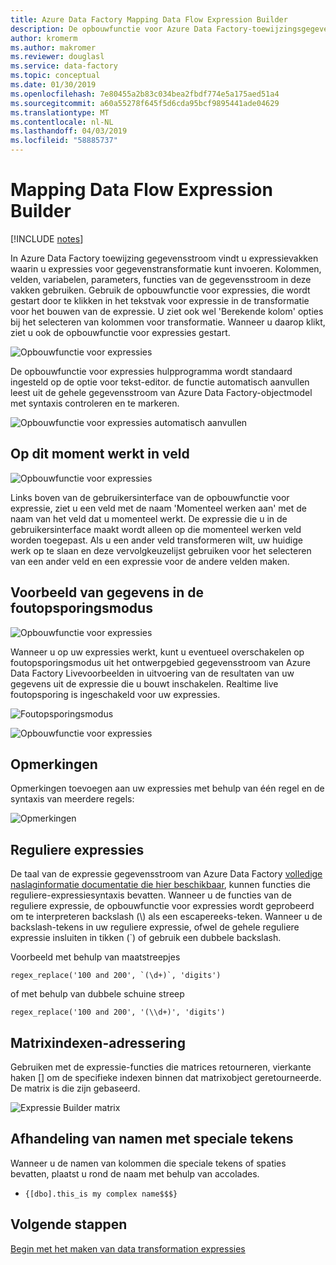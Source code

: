 ```yaml
---
title: Azure Data Factory Mapping Data Flow Expression Builder
description: De opbouwfunctie voor Azure Data Factory-toewijzingsgegevens stromen
author: kromerm
ms.author: makromer
ms.reviewer: douglasl
ms.service: data-factory
ms.topic: conceptual
ms.date: 01/30/2019
ms.openlocfilehash: 7e80455a2b83c034bea2fbdf774e5a175aed51a4
ms.sourcegitcommit: a60a55278f645f5d6cda95bcf9895441ade04629
ms.translationtype: MT
ms.contentlocale: nl-NL
ms.lasthandoff: 04/03/2019
ms.locfileid: "58885737"
---
```

# <a name="mapping-data-flow-expression-builder"></a>Mapping Data Flow Expression Builder

[!INCLUDE [notes](../../includes/data-factory-data-flow-preview.md)]

In Azure Data Factory toewijzing gegevensstroom vindt u expressievakken waarin u expressies voor gegevenstransformatie kunt invoeren. Kolommen, velden, variabelen, parameters, functies van de gegevensstroom in deze vakken gebruiken. Gebruik de opbouwfunctie voor expressies, die wordt gestart door te klikken in het tekstvak voor expressie in de transformatie voor het bouwen van de expressie. U ziet ook wel 'Berekende kolom' opties bij het selecteren van kolommen voor transformatie. Wanneer u daarop klikt, ziet u ook de opbouwfunctie voor expressies gestart.

![Opbouwfunctie voor expressies](media/data-flow/expression.png "opbouwfunctie voor expressies")

De opbouwfunctie voor expressies hulpprogramma wordt standaard ingesteld op de optie voor tekst-editor. de functie automatisch aanvullen leest uit de gehele gegevensstroom van Azure Data Factory-objectmodel met syntaxis controleren en te markeren.

![Opbouwfunctie voor expressies automatisch aanvullen](media/data-flow/expb1.png "opbouwfunctie voor expressies automatisch aanvullen")

## <a name="currently-working-on-field"></a>Op dit moment werkt in veld

![Opbouwfunctie voor expressies](media/data-flow/exp3.png "momenteel bezig")

Links boven van de gebruikersinterface van de opbouwfunctie voor expressie, ziet u een veld met de naam 'Momenteel werken aan' met de naam van het veld dat u momenteel werkt. De expressie die u in de gebruikersinterface maakt wordt alleen op die momenteel werken veld worden toegepast. Als u een ander veld transformeren wilt, uw huidige werk op te slaan en deze vervolgkeuzelijst gebruiken voor het selecteren van een ander veld en een expressie voor de andere velden maken.

## <a name="data-preview-in-debug-mode"></a>Voorbeeld van gegevens in de foutopsporingsmodus

![Opbouwfunctie voor expressies](media/data-flow/exp4b.png "Gegevensvoorbeeld-expressie")

Wanneer u op uw expressies werkt, kunt u eventueel overschakelen op foutopsporingsmodus uit het ontwerpgebied gegevensstroom van Azure Data Factory Livevoorbeelden in uitvoering van de resultaten van uw gegevens uit de expressie die u bouwt inschakelen. Realtime live foutopsporing is ingeschakeld voor uw expressies.

![Foutopsporingsmodus](media/data-flow/debugbutton.png "knop foutopsporing")


![Opbouwfunctie voor expressies](media/data-flow/exp5.png "Gegevensvoorbeeld-expressie")

## <a name="comments"></a>Opmerkingen

Opmerkingen toevoegen aan uw expressies met behulp van één regel en de syntaxis van meerdere regels:

![Opmerkingen](media/data-flow/comments.png "opmerkingen")

## <a name="regular-expressions"></a>Reguliere expressies

De taal van de expressie gegevensstroom van Azure Data Factory [volledige naslaginformatie documentatie die hier beschikbaar](https://aka.ms/dataflowexpressions), kunnen functies die reguliere-expressiesyntaxis bevatten. Wanneer u de functies van de reguliere expressie, de opbouwfunctie voor expressies wordt geprobeerd om te interpreteren backslash (\\) als een escapereeks-teken. Wanneer u de backslash-tekens in uw reguliere expressie, ofwel de gehele reguliere expressie insluiten in tikken (\`) of gebruik een dubbele backslash.

Voorbeeld met behulp van maatstreepjes

```
regex_replace('100 and 200', `(\d+)`, 'digits')
```

of met behulp van dubbele schuine streep

```
regex_replace('100 and 200', '(\\d+)', 'digits')
```

## <a name="addressing-array-indexes"></a>Matrixindexen-adressering

Gebruiken met de expressie-functies die matrices retourneren, vierkante haken [] om de specifieke indexen binnen dat matrixobject geretourneerde. De matrix is die zijn gebaseerd.

![Expressie Builder matrix](media/data-flow/expb2.png "Gegevensvoorbeeld-expressie")

## <a name="handling-names-with-special-characters"></a>Afhandeling van namen met speciale tekens

Wanneer u de namen van kolommen die speciale tekens of spaties bevatten, plaatst u rond de naam met behulp van accolades.
* ```{[dbo].this_is my complex name$$$}```

## <a name="next-steps"></a>Volgende stappen

[Begin met het maken van data transformation expressies](data-flow-expression-functions.md)
